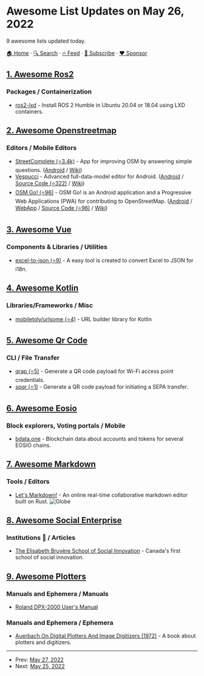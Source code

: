 # Awesome List Updates on May 26, 2022

9 awesome lists updated today.

[🏠 Home](/README.md) · [🔍 Search](https://www.trackawesomelist.com/search/) · [🔥 Feed](https://www.trackawesomelist.com/rss.xml) · [📮 Subscribe](https://trackawesomelist.us17.list-manage.com/subscribe?u=d2f0117aa829c83a63ec63c2f&id=36a103854c) · [❤️  Sponsor](https://github.com/sponsors/theowenyoung)



## [1. Awesome Ros2](/content/fkromer/awesome-ros2/README.md)

### Packages / Containerization

*   [ros2-lxd](https://ubuntu.com/blog/install-ros-2-humble-in-ubuntu-20-04-or-18-04-using-lxd-containers) - Install ROS 2 Humble in Ubuntu 20.04 or 18.04 using LXD containers.

## [2. Awesome Openstreetmap](/content/osmlab/awesome-openstreetmap/README.md)

### Editors / Mobile Editors

*   [StreetComplete (⭐3.4k)](https://github.com/westnordost/StreetComplete) - App for improving OSM by answering simple questions. ([Android](https://play.google.com/store/apps/details?id=de.westnordost.streetcomplete) / [Wiki](https://wiki.openstreetmap.org/wiki/StreetComplete))
*   [Vespucci](https://vespucci.io/) - Advanced full-data-model editor for Android. ([Android](https://play.google.com/store/apps/details?id=de.blau.android) / [Source Code (⭐322)](https://github.com/MarcusWolschon/osmeditor4android) / [Wiki](https://wiki.openstreetmap.org/wiki/Vespucci))
*   [OSM Go! (⭐96)](https://github.com/DoFabien/OsmGo) - OSM Go! is an Android application and a Progressive Web Applications (PWA) for contributing to OpenStreetMap. ([Android](https://play.google.com/store/apps/details?id=fr.dogeo.osmgo) / [WebApp](https://osmgo.com/#/main) / [Source Code (⭐96)](https://github.com/DoFabien/OsmGo) / [Wiki](https://wiki.openstreetmap.org/wiki/Osm_Go!))

## [3. Awesome Vue](/content/vuejs/awesome-vue/README.md)

### Components & Libraries / Utilities

*   [excel-to-json (⭐9)](https://github.com/Aaronlamz/excel-to-json) -  A easy tool is created to convert Excel to JSON for i18n.

## [4. Awesome Kotlin](/content/KotlinBy/awesome-kotlin/README.md)

### Libraries/Frameworks / Misc

*   [mobiletoly/urlsome (⭐4)](https://github.com/mobiletoly/urlsome) - URL builder library for Kotlin

## [5. Awesome Qr Code](/content/make-github-pseudonymous-again/awesome-qr-code/README.md)

### CLI / File Transfer

*   [qrap (⭐5)](https://github.com/make-github-pseudonymous-again/qrap) - Generate a QR code payload for Wi-Fi access point credentials.
*   [spqr (⭐1)](https://github.com/make-github-pseudonymous-again/spqr) - Generate a QR code payload for initiating a SEPA transfer.

## [6. Awesome Eosio](/content/DanailMinchev/awesome-eosio/README.md)

### Block explorers, Voting portals / Mobile

*   [bdata.one](https://bdata.one/) - Blockchain data about accounts and tokens for several EOSIO chains.

## [7. Awesome Markdown](/content/BubuAnabelas/awesome-markdown/README.md)

### Tools / Editors

*   [Let's Markdown!](https://letsmarkdown.com) - An online real-time collaborative markdown editor built on Rust. ![Globe](https://img.icons8.com/color/24/globe.png "Globe")

## [8. Awesome Social Enterprise](/content/RayBB/awesome-social-enterprise/README.md)

### Institutions 🏫 / Articles

*   [The Elisabeth Bruyère School of Social Innovation](https://innovationsocialeusp.ca/en/school) - Canada's first school of social innovation.

## [9. Awesome Plotters](/content/beardicus/awesome-plotters/README.md)

### Manuals and Ephemera / Manuals

*   [Roland DPX-2000 User's Manual](https://archive.org/details/roland-dpx-2000-manual)

### Manuals and Ephemera / Ephemera

*   [Auerbach On Digital Plotters And Image Digitizers (1972)](https://archive.org/details/auerbachondigitalplottersandimagedigitizers) - A book about plotters and digitizers.

---

- Prev: [May 27, 2022](/content/2022/05/27/README.md)
- Next: [May 25, 2022](/content/2022/05/25/README.md)